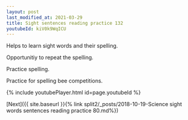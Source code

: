 ```yaml
---
layout: post
last_modified_at: 2021-03-29
title: Sight sentences reading practice 132
youtubeId: kiV0k9WqICU
---
```

 
 
Helps to learn sight words and their spelling.

Opportunitiy to repeat the spelling. 

Practice spelling. 
 
Practice for spelling bee competitions. 
 
{% include youtubePlayer.html id=page.youtubeId %}
 
 

[Next]({{ site.baseurl }}{% link  split2/_posts/2018-10-19-Science sight words sentences reading practice 80.md%})
 
